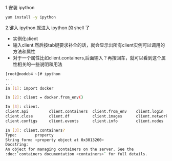 1.安装 ipython
``` bash
yum install -y ipython
```
2.键入 ipython 就进入 ipython 的 shell 了
* 实例化client
* 输入client.然后按tab键要求补全的话，就会显示出所有client实例可以调用的方法和属性
* 对于一个属性比如client.containers,后面输入？再按回车，就可以看到这个属性相关的一些说明和用法
``` bash
[root@nodeb4 ~]# ipython
...
...
In [1]: import docker

In [2]: client = docker.from_env()

In [3]: client.
client.api         client.containers  client.from_env    client.login       client.ping        client.services    client.volumes
client.close       client.df          client.images      client.networks    client.plugins     client.swarm
client.configs     client.events      client.info        client.nodes       client.secrets     client.version

In [3]: client.containers?
Type:        property
String form: <property object at 0x3013260>
Docstring:
An object for managing containers on the server. See the
:doc:`containers documentation <containers>` for full details.
```